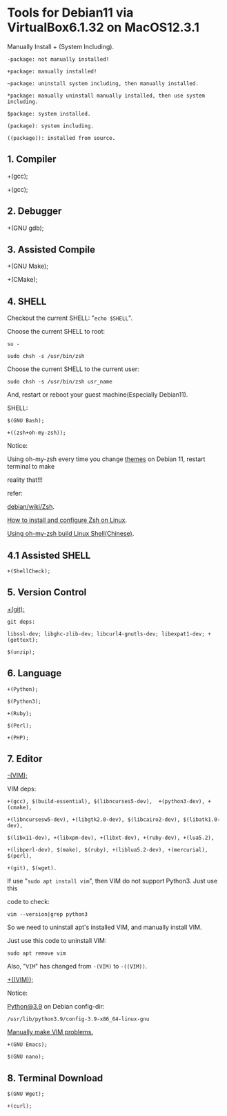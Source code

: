 # Tools for Debian11 via VirtualBox6.1.32 on MacOS12.3.1

Manually Install + (System Including).

    -package: not manually installed!

    +package: manually installed!

    ~package: uninstall system including, then manually installed.

    *package: manually uninstall manually installed, then use system including.

    $package: system installed.

    (package): system including.

    ((package)): installed from source.

## 1. Compiler

+(gcc);

+(gcc);

## 2. Debugger

+(GNU gdb);

## 3. Assisted Compile

+(GNU Make);

+(CMake);

## 4. SHELL

Checkout the current SHELL: "`echo $SHELL`".

Choose the current SHELL to root:

    su -

    sudo chsh -s /usr/bin/zsh

Choose the current SHELL to the current user:

    sudo chsh -s /usr/bin/zsh usr_name

And, restart or reboot your guest machine(Especially Debian11).

SHELL:

    $(GNU Bash);

    +((zsh+oh-my-zsh));

Notice:

Using oh-my-zsh every time you change [themes](https://github.com/ohmyzsh/ohmyzsh/wiki/Themes) on Debian 11, restart terminal to make

reality that!!!

refer:

[debian/wiki/Zsh](https://wiki.debian.org/Zsh).

[How to install and configure Zsh on Linux](https://computingforgeeks.com/how-to-install-and-configure-zsh-shell-on-linux/).

[Using oh-my-zsh build Linux Shell(Chinese)](https://sysin.org/blog/linux-zsh/).

## 4.1 Assisted SHELL

    +(ShellCheck);

## 5. Version Control

[+(git);](https://gist.github.com/SofijaErkin/2b70beb264de57c9f8f7c80517766a89)

    git deps:

    libssl-dev; libghc-zlib-dev; libcurl4-gnutls-dev; libexpat1-dev; +(gettext); 
    
    $(unzip);

## 6. Language

    +(Python);

    $(Python3);

    +(Ruby);

    $(Perl);

    +(PHP);

## 7. Editor

[-(VIM);](https://gist.github.com/SofijaErkin/6b836186f81184d5913ca791a32a7b55)

VIM deps:

    +(gcc), $(build-essential), $(libncurses5-dev),  +(python3-dev), +(cmake), 
    
    +(libncursesw5-dev), +(libgtk2.0-dev), $(libcairo2-dev), $(libatk1.0-dev),

    $(libx11-dev), +(libxpm-dev), +(libxt-dev), +(ruby-dev), +(lua5.2), 

    +(libperl-dev), $(make), $(ruby), +(liblua5.2-dev), +(mercurial), $(perl),

    +(git), $(wget).

If use "`sudo apt install vim`", then VIM do not support Python3. Just use this

code to check:

    vim --version|grep python3

So we need to uninstall apt's installed VIM, and manually install VIM.

Just use this code to uninstall VIM:

    sudo apt remove vim

Also, "`VIM`" has changed from `-(VIM)` to `-((VIM))`.

[+((VIM));](https://gist.github.com/SofijaErkin/6b836186f81184d5913ca791a32a7b55)

Notice:

Python@3.9 on Debian config-dir:

    /usr/lib/python3.9/config-3.9-x86_64-linux-gnu

[Manually make VIM problems.](https://gist.github.com/SofijaErkin/985437aebaf0c4d28ee2a88b6f91f66b)

    +(GNU Emacs);

    $(GNU nano);

## 8. Terminal Download

    $(GNU Wget);

    +(curl);
